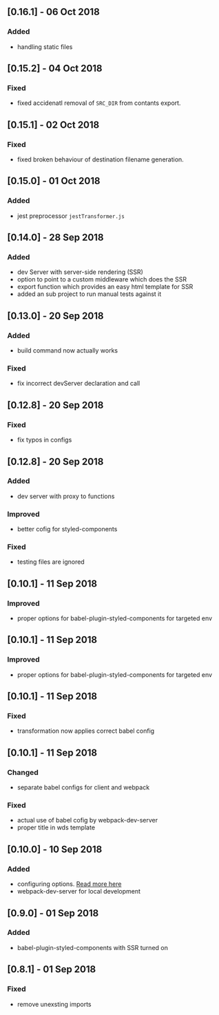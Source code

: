 ## [0.16.1] - 06 Oct 2018
### Added
  - handling static files

## [0.15.2] - 04 Oct 2018
### Fixed
  - fixed accidenatl removal of `SRC_DIR` from contants export.

## [0.15.1] - 02 Oct 2018
### Fixed
  - fixed broken behaviour of destination filename generation.

## [0.15.0] - 01 Oct 2018
### Added
  - jest preprocessor `jestTransformer.js`

## [0.14.0] - 28 Sep 2018
### Added
  - dev Server with server-side rendering (SSR)
  - option to point to a custom middleware which does the SSR 
  - export function which provides an easy html template for SSR
  - added an sub project to run manual tests against it 

## [0.13.0] - 20 Sep 2018
### Added
  - build command now actually works
### Fixed
  - fix incorrect devServer declaration and call

## [0.12.8] - 20 Sep 2018
### Fixed
  - fix typos in configs

## [0.12.8] - 20 Sep 2018
### Added
  - dev server with proxy to functions
### Improved
  - better cofig for styled-components
### Fixed
  - testing files are ignored

## [0.10.1] - 11 Sep 2018
### Improved
  - proper options for babel-plugin-styled-components for targeted env

## [0.10.1] - 11 Sep 2018
### Improved
  - proper options for babel-plugin-styled-components for targeted env
  
## [0.10.1] - 11 Sep 2018
### Fixed
  - transformation now applies correct babel config
  
## [0.10.1] - 11 Sep 2018
### Changed
  - separate babel configs for client and webpack
### Fixed
  - actual use of babel cofig by webpack-dev-server
  - proper title in wds template

## [0.10.0] - 10 Sep 2018
### Added
  - configuring options. [Read more here](readme.md#Configuring)
  - webpack-dev-server for local development

## [0.9.0] - 01 Sep 2018
### Added
 - babel-plugin-styled-components with SSR turned on

## [0.8.1] - 01 Sep 2018
### Fixed
 - remove unexsting imports
